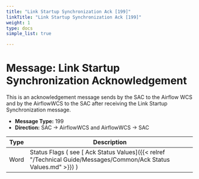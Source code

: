 ```yaml
---
title: "Link Startup Synchronization Ack [199]"
linkTitle: "Link Startup Synchronization Ack [199]"
weight: 1
type: docs
simple_list: true

---
```


# Message: Link Startup Synchronization Acknowledgement

This is an acknowledgement message sends by the SAC to the Airflow WCS and by the AirflowWCS to the SAC after receiving the Link Startup Synchronization message.

- **Message Type:** 199
- **Direction:** SAC → AirflowWCS and AirflowWCS → SAC  


|Type |Description |
|-----|------------|
|Word |Status Flags ( see [ Ack Status Values]({{< relref "/Technical Guide/Messages/Common/Ack Status Values.md" >}}) ) |

